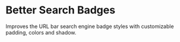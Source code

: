 
# Better Search Badges

Improves the URL bar search engine badge styles with customizable padding, colors and shadow.
